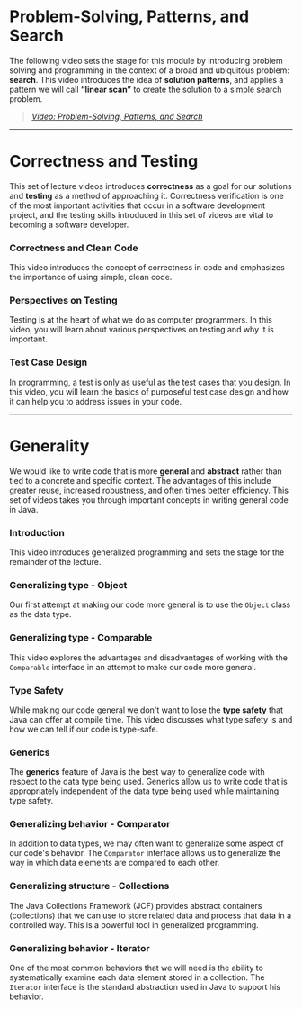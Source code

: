 # Problem-Solving, Patterns, and Search

The following video sets the stage for this module by introducing problem
solving and programming in the context of a broad and ubiquitous problem:
**search**. This video introduces the idea of **solution patterns**, and applies
a pattern we will call **“linear scan”** to create the solution to a simple
search problem.

> [*Video: Problem-Solving, Patterns, and Search*](https://auburn.hosted.panopto.com/Panopto/Pages/Viewer.aspx?id=b5a2da35-7d70-4dd1-8dbf-acbc0052c762)


---

# Correctness and Testing

This set of lecture videos introduces **correctness** as a goal for our solutions
and **testing** as a method of approaching it. Correctness verification is one of
the most important activities that occur in a software development project, and
the testing skills introduced in this set of videos are vital to becoming a
software developer.

> []()


### Correctness and Clean Code

This video introduces the concept of correctness in code and emphasizes the
importance of using simple, clean code.

> []()


### Perspectives on Testing

Testing is at the heart of what we do as computer programmers. In this video,
you will learn about various perspectives on testing and why it is important.


> []()


### Test Case Design

In programming, a test is only as useful as the test cases that you design. In
this video, you will learn the basics of purposeful test case design and how it
can help you to address issues in your code.


> []()


---

# Generality

We would like to write code that is more **general** and **abstract** rather
than tied to a concrete and specific context. The advantages of this include
greater reuse, increased robustness, and often times better efficiency. This set
of videos takes you through important concepts in writing general code in Java.

### Introduction

This video introduces generalized programming and sets the stage for the
remainder of the lecture.

> []()


### Generalizing type - Object

Our first attempt at making our code more general is to use the `Object` class
as the data type.

> []()


### Generalizing type - Comparable

This video explores the advantages and disadvantages of working with the
`Comparable` interface in an attempt to make our code more general.

> []()


### Type Safety

While making our code general we don't want to lose the **type safety** that
Java can offer at compile time. This video discusses what type safety is and how
we can tell if our code is type-safe.

> []()


### Generics

The **generics** feature of Java is the best way to generalize code with respect
to the data type being used. Generics allow us to write code that is
appropriately independent of the data type being used while maintaining type
safety.

> []()


### Generalizing behavior - Comparator

In addition to data types, we may often want to generalize some aspect of our
code's behavior. The `Comparator` interface allows us to generalize the way in
which data elements are compared to each other.

> []()


### Generalizing structure - Collections

The Java Collections Framework (JCF) provides abstract containers (collections)
that we can use to store related data and process that data in a controlled way.
This is a powerful tool in generalized programming.

> []()


### Generalizing behavior - Iterator

One of the most common behaviors that we will need is the ability to
systematically examine each data element stored in a collection. The `Iterator`
interface is the standard abstraction used in Java to support his behavior.

> []()

